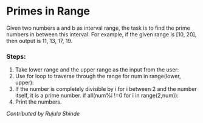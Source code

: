 # Primes in Range

Given two numbers a and b as interval range, the task is to find the prime numbers in between this interval. For example, if the given range is [10, 20], then output is 11, 13, 17, 19.

### Steps:

1.	Take lower range and the upper range as the input from the user:
2.	Use for loop to traverse through the range
for num in range(lower, upper):
3.	If the number is completely divisible by i for i between 2 and the number itself, it is a prime number.
if all(num%i !=0 for i in range(2,num)):
4.	Print the numbers.

_Contributed by Rujula Shinde_